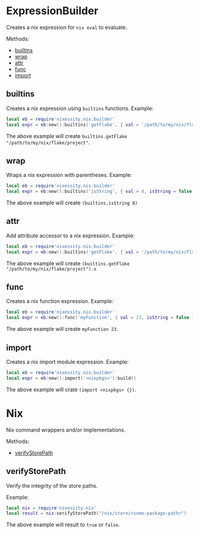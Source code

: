 # ExpressionBuilder

Creates a nix expression for `nix eval` to evaluate.

Methods:

- [builtins](#builtins)
- [wrap](#wrap)
- [attr](#attr)
- [func](#func)
- [import](#import)

## builtins

Creates a nix expression using `builtins` functions.
Example:

```lua
local eb = require'nixessity.nix.builder'
local expr = eb:new():builtins('getFlake', { val = '/path/to/my/nix/flake/project', isString = true }):build()
```

The above example will create `builtins.getFlake "/path/to/my/nix/flake/project"`.

## wrap

Wraps a nix expression with parentheses.
Example:

```lua
local eb = require'nixessity.nix.builder'
local expr = eb:new():builtins('isString', { val = 8, isString = false }):wrap():build()
```

The above example will create `(builtins.isString 8)`

## attr

Add attribute accessor to a nix expression.
Example:

```lua
local eb = require'nixessity.nix.builder'
local expr = eb:new():builtins('getFlake', { val = '/path/to/my/nix/flake/project', isString = true }):wrap():attr('x'):build()
```

The above example will create `(builtins.getFlake "/path/to/my/nix/flake/project").x`

## func

Creates a nix function expression.
Example:

```lua
local eb = require'nixessity.nix.builder'
local expr = eb:new():func('myFunction', { val = 23, isString = false }):build()
```
The above example will create `myFunction 23`.

## import

Creates a nix import module expression.
Example:

```lua
local eb = require'nixessity.nix.builder'
local expr = eb:new():import('<nixpkgs>'):build()
```

The above example will crate `(import <nixpkgs> {})`.

# Nix

Nix command wrappers and/or implementations.

Methods:

- [verifyStorePath](#verifystorepath)

## verifyStorePath

Verify the integrity of the store paths.

Example:

```lua
local nix = require'nixessity.nix'
local result = nix:verifyStorePath("/nix/store/<some-package-path>")
```

The above example will result to `true` or `false`.
